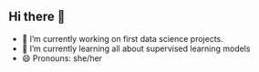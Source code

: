 ## Hi there 👋
- 🔭 I’m currently working on first data science projects.
- 🌱 I’m currently learning all about supervised learning models
- 😄 Pronouns: she/her

<!--



-->
